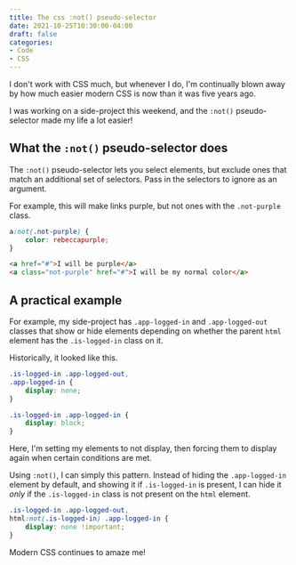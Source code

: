 ```yaml
---
title: The css :not() pseudo-selector
date: 2021-10-25T10:30:00-04:00
draft: false
categories:
- Code
- CSS
---
```


I don't work with CSS much, but whenever I do, I'm continually blown away by how much easier modern CSS is now than it was five years ago.

I was working on a side-project this weekend, and the `:not()` pseudo-selector made my life a lot easier!

## What the `:not()` pseudo-selector does

The `:not()` pseudo-selector lets you select elements, but exclude ones that match an additional set of selectors. Pass in the selectors to ignore as an argument.

For example, this will make links purple, but not ones with the `.not-purple` class.

```css
a:not(.not-purple) {
	color: rebeccapurple;
}
```

```html
<a href="#">I will be purple</a>
<a class="not-purple" href="#">I will be my normal color</a>
```

## A practical example

For example, my side-project has `.app-logged-in` and `.app-logged-out` classes that show or hide elements depending on whether the parent `html` element has the `.is-logged-in` class on it.

Historically, it looked like this.

```css
.is-logged-in .app-logged-out,
.app-logged-in {
	display: none;
}

.is-logged-in .app-logged-in {
	display: block;
}
```

Here, I'm setting my elements to not display, then forcing them to display again when certain conditions are met.

Using `:not()`, I can simply this pattern. Instead of hiding the `.app-logged-in` element by default, and showing it if `.is-logged-in` is present, I can hide it _only_ if the `.is-logged-in` class is not present on the `html` element.

```css
.is-logged-in .app-logged-out,
html:not(.is-logged-in) .app-logged-in {
	display: none !important;
}
```

Modern CSS continues to amaze me!